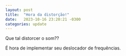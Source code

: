 ```yaml
---
layout: post
title:  "Hora da distorção!"
date:   2023-10-16 23:20:21 -0300
categories: update
---
```


Que tal distorcer o som??

É hora de implementar seu deslocador de frequências.

